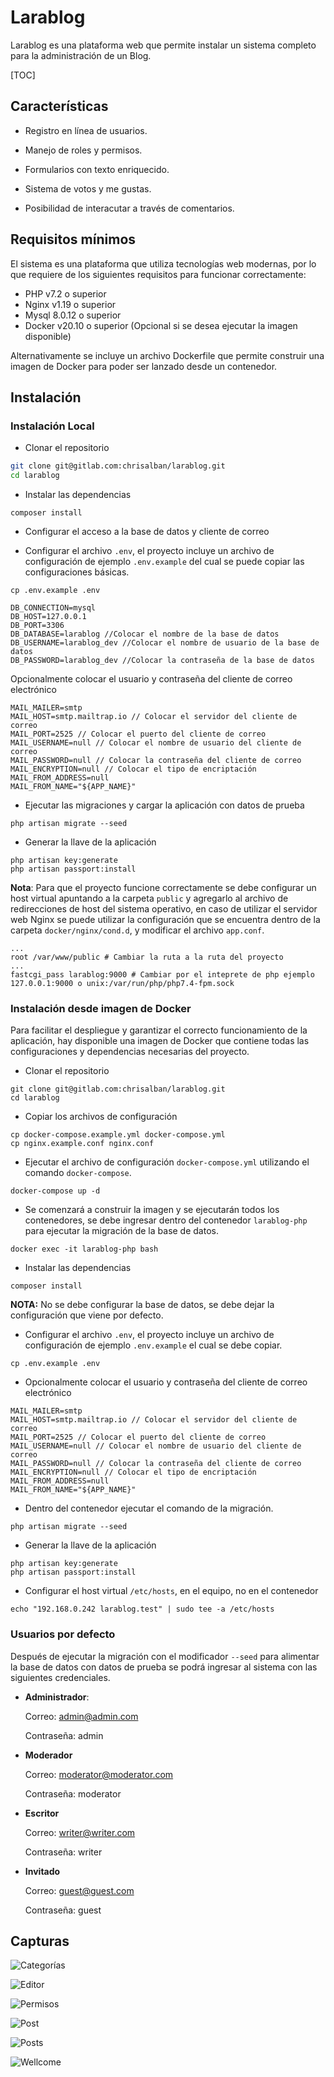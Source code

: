 # Larablog

Larablog es una plataforma web que permite instalar un sistema completo para la administración de un Blog.

[TOC]

## Características

- Registro en línea de usuarios.

- Manejo de roles y permisos.

- Formularios con texto enriquecido.

- Sistema de votos y me gustas.

- Posibilidad de interacutar a través de comentarios.

## Requisitos mínimos
El sistema es una plataforma que utiliza tecnologías web modernas, por lo que requiere de los siguientes requisitos para funcionar correctamente:

- PHP v7.2 o superior
- Nginx v1.19 o superior
- Mysql 8.0.12 o superior
- Docker v20.10 o superior (Opcional si se desea ejecutar la imagen disponible)

Alternativamente se incluye un archivo Dockerfile que permite construir una imagen de Docker para poder ser lanzado desde un contenedor.

## Instalación

### Instalación Local

- Clonar el repositorio

```sh
git clone git@gitlab.com:chrisalban/larablog.git
cd larablog
```

- Instalar las dependencias

```shell
composer install
```

- Configurar el acceso a la base de datos y cliente de correo

- Configurar el archivo `.env`, el proyecto incluye un archivo de configuración de ejemplo `.env.example` del cual se puede copiar las configuraciones básicas.

```shell
cp .env.example .env
```

```
DB_CONNECTION=mysql
DB_HOST=127.0.0.1
DB_PORT=3306
DB_DATABASE=larablog //Colocar el nombre de la base de datos
DB_USERNAME=larablog_dev //Colocar el nombre de usuario de la base de datos
DB_PASSWORD=larablog_dev //Colocar la contraseña de la base de datos
```

Opcionalmente colocar el usuario y contraseña del cliente de correo electrónico

```
MAIL_MAILER=smtp
MAIL_HOST=smtp.mailtrap.io // Colocar el servidor del cliente de correo
MAIL_PORT=2525 // Colocar el puerto del cliente de correo
MAIL_USERNAME=null // Colocar el nombre de usuario del cliente de correo
MAIL_PASSWORD=null // Colocar la contraseña del cliente de correo
MAIL_ENCRYPTION=null // Colocar el tipo de encriptación
MAIL_FROM_ADDRESS=null
MAIL_FROM_NAME="${APP_NAME}"
```
- Ejecutar las migraciones y cargar la aplicación con datos de prueba

```shell
php artisan migrate --seed
```

- Generar la llave de la aplicación

```shell
php artisan key:generate
php artisan passport:install
```

**Nota**: Para que el proyecto funcione correctamente se debe configurar un host virtual apuntando a la carpeta `public` y agregarlo al archivo de redirecciones de host del sistema operativo, en caso de utilizar el servidor web Nginx se puede utilizar la configuración que se encuentra dentro de la carpeta `docker/nginx/cond.d`, y modificar el archivo `app.conf`.

```nginx
...
root /var/www/public # Cambiar la ruta a la ruta del proyecto
...
fastcgi_pass larablog:9000 # Cambiar por el inteprete de php ejemplo 127.0.0.1:9000 o unix:/var/run/php/php7.4-fpm.sock
```

### Instalación desde imagen de Docker

Para facilitar el despliegue y garantizar el correcto funcionamiento de la aplicación, hay disponible una imagen de Docker que contiene todas las configuraciones y dependencias necesarias del proyecto.

- Clonar el repositorio

```shell
git clone git@gitlab.com:chrisalban/larablog.git
cd larablog
```
- Copiar los archivos de configuración

```shell
cp docker-compose.example.yml docker-compose.yml
cp nginx.example.conf nginx.conf
```

- Ejecutar el archivo de configuración `docker-compose.yml` utilizando el comando `docker-compose`.

```shell
docker-compose up -d
```

- Se comenzará a construir la imagen y se ejecutarán todos los contenedores, se debe ingresar dentro del contenedor `larablog-php` para ejecutar la migración de la base de datos.

```shell
docker exec -it larablog-php bash
```

- Instalar las dependencias

```shell
composer install
```

**NOTA:** No se debe configurar la base de datos, se debe dejar la configuración que viene por defecto.

- Configurar el archivo `.env`, el proyecto incluye un archivo de configuración de ejemplo `.env.example` el cual se debe copiar.

```shell
cp .env.example .env
```

- Opcionalmente colocar el usuario y contraseña del cliente de correo electrónico

```
MAIL_MAILER=smtp
MAIL_HOST=smtp.mailtrap.io // Colocar el servidor del cliente de correo
MAIL_PORT=2525 // Colocar el puerto del cliente de correo
MAIL_USERNAME=null // Colocar el nombre de usuario del cliente de correo
MAIL_PASSWORD=null // Colocar la contraseña del cliente de correo
MAIL_ENCRYPTION=null // Colocar el tipo de encriptación
MAIL_FROM_ADDRESS=null
MAIL_FROM_NAME="${APP_NAME}"
```
- Dentro del contenedor ejecutar el comando de la migración.

```shell
php artisan migrate --seed
```

- Generar la llave de la aplicación

```shell
php artisan key:generate
php artisan passport:install
```

- Configurar el host virtual `/etc/hosts`, en el equipo, no en el contenedor
```shell
echo "192.168.0.242 larablog.test" | sudo tee -a /etc/hosts
```

### Usuarios por defecto

Después de ejecutar la migración con el modificador `--seed` para alimentar la base de datos con datos de prueba se podrá ingresar al sistema con las siguientes credenciales.

- **Administrador**: 

  Correo: admin@admin.com

  Contraseña: admin

- **Moderador**

  Correo: moderator@moderator.com

  Contraseña: moderator

- **Escritor**

  Correo: writer@writer.com

  Contraseña: writer
  
- **Invitado**

  Correo: guest@guest.com

  Contraseña: guest
  

## Capturas

![Categorías](screenshots/categories.png)

![Editor](screenshots/editor.png)

![Permisos](screenshots/permissions.png)

![Post](screenshots/post.png)

![Posts](screenshots/posts.png)

![Wellcome](screenshots/wellcome.png)